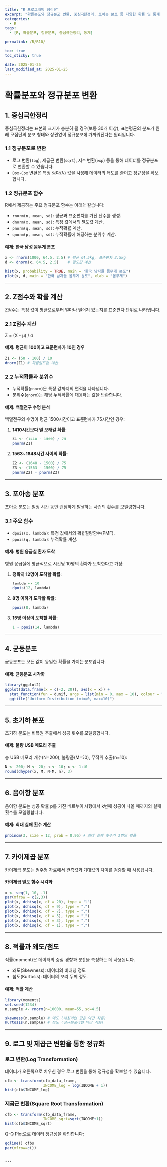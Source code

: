 ```yaml
---
title: "R 프로그래밍 정리9"
excerpt: "확률분포와 정규분포 변환, 중심극한정리, 포아송 분포 등 다양한 확률 및 통계 개념을 R로 구현한 정리입니다."
categories:
  - R
tags:
  - [R, 확률분포, 정규분포, 중심극한정리, 통계]

permalink: /R/R10/

toc: true
toc_sticky: true

date: 2025-01-25
last_modified_at: 2025-01-25
---
```


# 확률분포와 정규분포 변환

## **1. 중심극한정리**
중심극한정리는 표본의 크기가 충분히 클 경우(보통 30개 이상), 표본평균의 분포가 원래 모집단의 분포 형태와 상관없이 정규분포에 가까워진다는 원리입니다.

### **1.1 정규분포로 변환**
- 로그 변환(`log`), 제곱근 변환(`sqrt`), 지수 변환(`exp`) 등을 통해 데이터를 정규분포로 변환할 수 있습니다.
- `Box-Cox` 변환은 특정 람다(λ) 값을 사용해 데이터의 왜도를 줄이고 정규성을 확보합니다.

### **1.2 정규분포 함수**
R에서 제공하는 주요 정규분포 함수는 아래와 같습니다:
- `rnorm(n, mean, sd)`: 평균과 표준편차를 가진 난수를 생성.
- `dnorm(x, mean, sd)`: 특정 값에서의 밀도값 계산.
- `pnorm(q, mean, sd)`: 누적확률 계산.
- `qnorm(p, mean, sd)`: 누적확률에 해당하는 분위수 계산.

#### **예제: 한국 남성 몸무게 분포**
```r
x <- rnorm(1000, 64.5, 2.5) # 평균 64.5kg, 표준편차 2.5kg
d <- dnorm(x, 64.5, 2.5)    # 밀도값 계산

hist(x, probability = TRUE, main = "한국 남자들 몸무게 분포")
plot(x, d, main = "한국 남자들 몸무게 분포", xlab = "몸무게")
```

---

## **2. Z점수와 확률 계산**
Z점수는 특정 값이 평균으로부터 얼마나 떨어져 있는지를 표준편차 단위로 나타냅니다.

### **2.1 Z점수 계산**
Z = (X - μ) / σ

#### **예제: 평균이 100이고 표준편차가 10인 경우**
```r
Z1 <- (50 - 100) / 10
dnorm(Z1) # 확률밀도값 계산
```

### **2.2 누적확률과 분위수**
- 누적확률(`pnorm`)은 특정 값까지의 면적을 나타냅니다.
- 분위수(`qnorm`)는 해당 누적확률에 대응하는 값을 반환합니다.

#### **예제: 백열전구 수명 분석**
백열전구의 수명이 평균 1500시간이고 표준편차가 75시간인 경우:

1. **1410시간보다 덜 오래갈 확률**:
   ```r
   Z1 <- (1410 - 1500) / 75
   pnorm(Z1)
   ```

2. **1563~1648시간 사이의 확률**:
   ```r
   Z2 <- (1648 - 1500) / 75
   Z3 <- (1563 - 1500) / 75
   pnorm(Z2) - pnorm(Z3)
   ```

---

## **3. 포아송 분포**
포아송 분포는 일정 시간 동안 랜덤하게 발생하는 사건의 횟수를 모델링합니다.

### **3.1 주요 함수**
- `dpois(x, lambda)`: 특정 값에서의 확률질량함수(PMF).
- `ppois(q, lambda)`: 누적확률 계산.

#### **예제: 병원 응급실 환자 도착**
병원 응급실에 평균적으로 시간당 10명의 환자가 도착한다고 가정:

1. **정확히 12명이 도착할 확률**:
   ```r
   lambda <- 10
   dpois(12, lambda)
   ```

2. **8명 이하가 도착할 확률**:
   ```r
   ppois(8, lambda)
   ```

3. **15명 이상이 도착할 확률**:
   ```r
   1 - ppois(14, lambda)
   ```

---

## **4. 균등분포**
균등분포는 모든 값이 동일한 확률을 가지는 분포입니다.

#### **예제: 균등분포 시각화**
```r
library(ggplot2)
ggplot(data.frame(x = c(-2, 20)), aes(x = x)) +
  stat_function(fun = dunif, args = list(min = 0, max = 10), colour = "black", size = 1) +
  ggtitle("Uniform Distribution (min=0, max=10)")
```

---

## **5. 초기하 분포**
초기하 분포는 비복원 추출에서 성공 횟수를 모델링합니다.

#### **예제: 불량 USB 메모리 추출**
총 USB 메모리 개수(N=200), 불량품(M=20), 무작위 추출(n=10):
```r
N <- 200; M <- 20; n <- 10; x <- 1:10
round(dhyper(x, M, N-M, n), 3)
```

---

## **6. 음이항 분포**
음이항 분포는 성공 확률 p를 가진 베르누이 시행에서 k번째 성공이 나올 때까지의 실패 횟수를 모델링합니다.

#### **예제: 최대 실패 횟수 계산**
```r
pnbinom(3, size = 12, prob = 0.95) # 최대 실패 횟수가 3번일 확률
```

---

## **7. 카이제곱 분포**
카이제곱 분포는 범주형 자료에서 관측값과 기대값의 차이를 검증할 때 사용됩니다.

#### **카이제곱 밀도 함수 시각화**
```r
x <- seq(1, 10, .1)
par(mfrow = c(2,3))
plot(x, dchisq(x, df = 20), type = "l")
plot(x, dchisq(x, df = 9), type = "l")
plot(x, dchisq(x, df = 7), type = "l")
plot(x, dchisq(x, df = 5), type = "l")
plot(x, dchisq(x, df = 3), type = "l")
plot(x, dchisq(x, df = 1), type = "l")
```

---

## **8. 적률과 왜도/첨도**
적률(moment)은 데이터의 중심 경향과 분산을 측정하는 데 사용됩니다.
- 왜도(Skewness): 데이터의 비대칭 정도.
- 첨도(Kurtosis): 데이터의 꼬리 두께 정도.

#### **예제: 적률 계산**
```r
library(moments)
set.seed(1234)
n.sample <- rnorm(n=10000, mean=55, sd=4.5)

skewness(n.sample) # 왜도 (대칭이면 값은 약간 작음)
kurtosis(n.sample) # 첨도 (정규분포라면 약간 작음)
```

---

## **9. 로그 및 제곱근 변환을 통한 정규화**

### 로그 변환(Log Transformation)
데이터가 오른쪽으로 치우친 경우 로그 변환을 통해 정규성을 확보할 수 있습니다.
```r
cfb <- transform(cfb_data_frame,
                 INCOME_log = log(INCOME + 1))
hist(cfb$INCOME_log)
```

### 제곱근 변환(Square Root Transformation)
```r
cfb <- transform(cfb_data_frame,
                 INCOME_sqrt=sqrt(INCOME+1))
hist(cfb$INCOME_sqrt)
```
Q-Q Plot으로 데이터 정규성을 확인합니다:
```r
qqline() cfbs 
par(mfrow=c())
```
```

---